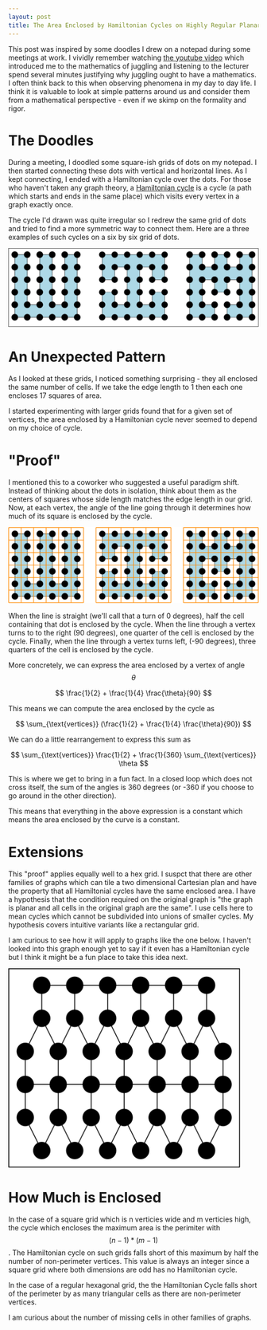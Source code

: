 ```yaml
---
layout: post
title: The Area Enclosed by Hamiltonian Cycles on Highly Regular Planar Graphs
---
```


This post was inspired by some doodles I drew on a notepad during some
meetings at work. I vividly remember watching [the youtube
video](https://www.youtube.com/watch?v=38rf9FLhl-8) which introduced me to the
mathematics of juggling and listening to the lecturer spend several minutes
justifying why juggling ought to have a mathematics. I often think back to this
when observing phenomena in my day to day life. I think it is valuable to look
at simple patterns around us and consider them from a mathematical perspective -
even if we skimp on the formality and rigor.

The Doodles
===========

During a meeting, I doodled some square-ish grids of dots on my notepad. I then
started connecting these dots with vertical and horizontal lines. As I kept
connecting, I ended with a Hamiltonian cycle over the dots. For those who
haven't taken any graph theory, a [Hamiltonian
cycle](https://en.wikipedia.org/wiki/Hamiltonian_path) is a cycle (a path which
starts and ends in the same place) which visits every vertex in a graph exactly
once.

The cycle I'd drawn was quite irregular so I redrew the same grid of dots and
tried to find a more symmetric way to connect them. Here are a three examples of
such cycles on a six by six grid of dots.

<img src="/images/hampath/6x6.png" style="max-height: 400px">

An Unexpected Pattern
=====================

As I looked at these grids, I noticed something surprising - they all enclosed
the same number of cells. If we take the edge length to 1 then each one encloses
17 squares of area.

I started experimenting with larger grids found that for a given set of
vertices, the area enclosed by a Hamiltonian cycle never seemed to depend on my
choice of cycle.

"Proof"
=======

I mentioned this to a coworker who suggested a useful paradigm shift. Instead of
thinking about the dots in isolation, think about them as the centers of squares
whose side length matches the edge length in our grid. Now, at each vertex, the
angle of the line going through it determines how much of its square is enclosed
by the cycle.

<img src="/images/hampath/6x6_overlay.png" style="max-height: 400px">

When the line is straight (we'll call that a turn of 0 degrees), half the cell
containing that dot is enclosed by the cycle. When the line through a vertex
turns to to the right (90 degrees), one quarter of the cell is enclosed by the
cycle. Finally, when the line through a vertex turns left, (-90 degrees), three
quarters of the cell is enclosed by the cycle.

More concretely, we can express the area enclosed by a vertex of angle 
$$ \theta $$ 

$$ \frac{1}{2} + \frac{1}{4} \frac{\theta}{90} $$

This means we can compute the area enclosed by the cycle as

$$ \sum_{\text{vertices}} (\frac{1}{2} + \frac{1}{4} \frac{\theta}{90}) $$

We can do a little rearrangement to express this sum as

$$ \sum_{\text{vertices}} \frac{1}{2} + \frac{1}{360} \sum_{\text{vertices}} \theta $$

This is where we get to bring in a fun fact. In a closed loop which does not
cross itself, the sum of the angles is 360 degrees (or -360 if you choose to go
around in the other direction).

This means that everything in the above expression is a constant which means the
area enclosed by the curve is a constant.

Extensions
==========

This "proof" applies equally well to a hex grid. I suspct that there are other
families of graphs which can tile a two dimensional Cartesian plan and have the
property that all Hamiltonial cycles have the same enclosed area. I have a
hypothesis that the condition required on the original graph is "the graph is
planar and all cells in the original graph are the same". I use cells here to
mean cycles which cannot be subdivided into unions of smaller cycles. My
hypothesis covers intuitive variants like a rectangular grid.

I am curious to see how it will apply to graphs like the one below. I haven't
looked into this graph enough yet to say if it even has a Hamiltonian cycle but
I think it might be a fun place to take this idea next.

<img src="/images/hampath/pentagons.png" style="max-height: 400px">

How Much is Enclosed
====================

In the case of a square grid which is n verticies wide and m verticies high, the
cycle which encloses the maximum area is the perimiter with $$ (n-1) * (m - 1)
$$. The Hamiltonian cycle on such grids falls short of this maximum by half the
number of non-perimeter vertices. This value is always an integer since a square
grid where both dimensions are odd has no Hamiltonian cycle.

In the case of a regular hexagonal grid, the the Hamiltonian Cycle falls short
of the perimeter by as many triangular cells as there are non-perimeter
vertices.

I am curious about the number of missing cells in other families of graphs.
